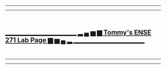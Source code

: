 ___________________________________________________________________________________________________________________________________________________________________
___________________________________________________________________________________________________________________________________________________________________
 <br> </b>

## <ins>_______________________ ▂ ▄ ▅ ▆ Tommy's ENSE 271 Lab Page ▆ ▅ ▄ ▂ _______________________</ins>

<br> </b>
                                                          
___________________________________________________________________________________________________________________________________________________________________
___________________________________________________________________________________________________________________________________________________________________
